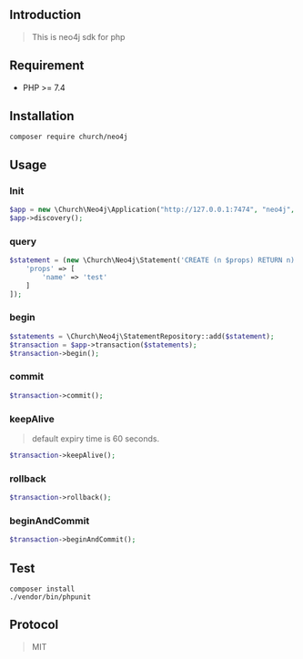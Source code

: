 ## Introduction

> This is neo4j sdk for php


## Requirement

- PHP >= 7.4

## Installation

```shell
composer require church/neo4j
```

## Usage

### Init
```php
$app = new \Church\Neo4j\Application("http://127.0.0.1:7474", "neo4j", "neo4j");
$app->discovery();

```

### query

```php
$statement = (new \Church\Neo4j\Statement('CREATE (n $props) RETURN n)'))->params([
    'props' => [
        'name' => 'test'
    ]   
]);
```

### begin

```php
$statements = \Church\Neo4j\StatementRepository::add($statement);
$transaction = $app->transaction($statements);
$transaction->begin();
```

### commit

```php
$transaction->commit();
```

### keepAlive

> default expiry time is 60 seconds.

```php 
$transaction->keepAlive(); 
```

### rollback

```php 
$transaction->rollback();
```

### beginAndCommit

```php 
$transaction->beginAndCommit();
```

## Test

```shell
composer install
./vendor/bin/phpunit
```

## Protocol

> MIT